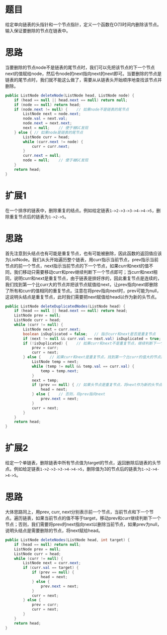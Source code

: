# 题目

给定单向链表的头指针和一个节点指针，定义一个函数在O(1)时间内删除该节点。输入保证要删除的节点在链表中。

# 思路

当要删除的节点node不是链表的尾节点时，我们可以先把该节点的下一个节点next的值赋给node，然后令node的next指向next的next即可。当要删除的节点是链表的尾节点时，我们就不能这么做了，需要从从链表头开始顺序地查找该节点并删除。

```java
public ListNode deleteNode(ListNode head, ListNode node) {
    if (head == null || head.next == null) return null;
    if (node == null) return head;
    if (node.next != null) {	// 如果node不是链表的尾节点
        ListNode next = node.next;
        node.val = next.val;
        node.next = next.next;
        next = null;	// 便于被GC发现
    } else { // 如果node是链表的尾节点
        ListNode curr = head;
        while (curr.next != node) {
            curr = curr.next;
        }
        curr.next = null;
        node = null;	// 便于被GC发现
    }
    return head;
}
```

# 扩展1

在一个排序的链表中，删除重复的结点。例如给定链表`1->2->3->3->4->4->5`，删除重复节点后的链表为`1->2->5`。

# 思路

首先注意到头结点也有可能是重复节点，也有可能被删除，因此函数的返回值应该为ListNode。我们从头开始遍历整个链表，用curr指示当前节点，prev指示当前节点的前一个节点，next指示当前节点的下一个节点，如果curr和next的值不同，我们移动只需要移动curr和prev继续判断下一个节点即可；当curr和next相同，说明curr和next是重复节点，由于链表是排好序的，因此重复节点是连续的，我们找到第一个比curr大的节点并把该节点赋值给next，让prev指向next即删除了所有和curr的值相同的重复节点。注意在将prev指向next时，prev可能为null，这说明头结点是重复节点，此时我们需要把next赋值给head以作为新的头节点。

```java
public ListNode deleteDuplicatedNodes(ListNode head) {
    if (head == null || head.next == null) return head;
    ListNode prev = null;
    ListNode curr = head;
    while (curr != null) {
        ListNode next = curr.next;
        boolean isDuplicated = false;	// 指示curr和next是否是重复节点
        if (next != null && curr.val == next.val) isDuplicated = true;
        if (!isDuplicated) {	// 如果curr和next不是重复节点，继续判断下一个节点
            prev = curr;
            curr = next;
        } else {	// 如果curr和next是重复节点，找到第一个比curr的值大的节点并将其赋值给next
            ListNode temp = next;
            while (temp != null && temp.val == curr.val) {
                temp = temp.next;
            }
            next = temp;
            if (prev == null) {	// 如果头节点是重复节点，将next作为新的头节点
                head = next;
            } else {	// 否则，将prev指向next
                prev.next = next;
            }
            curr = next;
        }
    }
    return head;
}
```

# 扩展2

给定一个单链表，删除链表中所有节点值为target的节点，返回删除后链表的头节点。例如给定链表`1->2->3->3->4->4->5`，删除值为3的节点后的链表为`1->2->4->4->5`。

# 思路

大体思路同上，用prev, curr, next分别表示前一个节点，当前节点和下一个节点。遍历链表，如果当前节点的值不等于target，移动prev和curr继续判断下一个节点；否则，我们需要将prev的next指向next以删除当前节点，如果prev为null，说明头结点是需要删除的节点，将next赋给head。

```java
public ListNode deleteNodes(ListNode head, int target) {
    if (head == null) return null;
    ListNode prev = null;
    ListNode curr = head;
    while (curr != null) {
        ListNode next = curr.next;
        if (curr.val == target) {
            if (prev == null) {
                head = next;
            } else {
                prev.next = next;
            }
            curr = next;
        } else {
            prev = curr;
            curr = next;
        }
    }
    return head;
}
```

